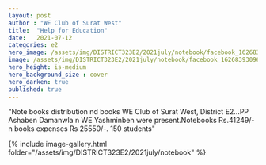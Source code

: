 ```yaml
---
layout: post
author : "WE Club of Surat West"
title:  "Help for Education"
date:   2021-07-12
categories: e2
hero_image: /assets/img/DISTRICT323E2/2021july/notebook/facebook_1626839302516_6823458593903846932.jpg
image: /assets/img/DISTRICT323E2/2021july/notebook/facebook_1626839309694_6823458624009585843.jpg
hero_height: is-medium
hero_background_size : cover
hero_darken: true
published: true
---
```


"Note books distribution nd books WE Club of Surat West, District E2...PP Ashaben Damanwla n WE
Yashminben were present.Notebooks Rs.41249/- n books
expenses Rs 25550/-. 150 students"



{% include image-gallery.html folder="/assets/img/DISTRICT323E2/2021july/notebook" %}

